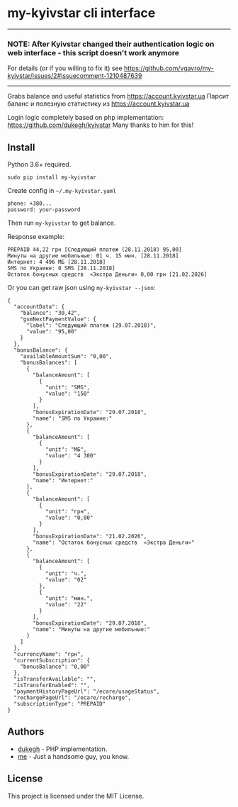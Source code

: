 # my-kyivstar cli interface

-------------------

### NOTE: After Kyivstar changed their authentication logic on web interface - this script doesn't work anymore
For details (or if you willing to fix it) see https://github.com/vgavro/my-kyivstar/issues/2#issuecomment-1210487639

-------------------

Grabs balance and useful statistics from https://account.kyivstar.ua
Парсит баланс и полезную статистику из https://account.kyivstar.ua

Login logic completely based on php implementation: https://github.com/dukegh/kyivstar
Many thanks to him for this!

## Install

Python 3.6+ required.

```
sudo pip install my-kyivstar
```

Create config in `~/.my-kyivstar.yaml`
```
phone: +380...
password: your-password
```

Then run `my-kyivstar` to get balance.

Response example:
```
PREPAID 44,22 грн [Следующий платеж (28.11.2018) 95,00]
Минуты на другие мобильные: 01 ч. 15 мин. [28.11.2018]
Интернет: 4 496 МБ [28.11.2018]
SMS по Украине: 0 SMS [28.11.2018]
Остаток бонусных средств  «Экстра Деньги» 0,00 грн [21.02.2026]
```

Or you can get raw json using `my-kyivstar --json`:
```
{
  "accountData": {
    "balance": "30,42",
    "gsmNextPaymentValue": {
      "label": "Следующий платеж (29.07.2018)",
      "value": "95,00"
    }
  },
  "bonusBalance": {
    "availableAmountSum": "0,00",
    "bonusBalances": [
      {
        "balanceAmount": [
          {
            "unit": "SMS",
            "value": "150"
          }
        ],
        "bonusExpirationDate": "29.07.2018",
        "name": "SMS по Украине:"
      },
      {
        "balanceAmount": [
          {
            "unit": "МБ",
            "value": "4 300"
          }
        ],
        "bonusExpirationDate": "29.07.2018",
        "name": "Интернет:"
      },
      {
        "balanceAmount": [
          {
            "unit": "грн",
            "value": "0,00"
          }
        ],
        "bonusExpirationDate": "21.02.2026",
        "name": "Остаток бонусных средств  «Экстра Деньги»"
      },
      {
        "balanceAmount": [
          {
            "unit": "ч.",
            "value": "02"
          },
          {
            "unit": "мин.",
            "value": "22"
          }
        ],
        "bonusExpirationDate": "29.07.2018",
        "name": "Минуты на другие мобильные:"
      }
    ]
  },
  "currencyName": "грн",
  "currentSubscription": {
    "bonusBalance": "0,00"
  },
  "isTransferAvailable": "",
  "isTransferEnabled": "",
  "paymentHistoryPageUrl": "/ecare/usageStatus",
  "rechargePageUrl": "/ecare/recharge",
  "subscriptionType": "PREPAID"
}
```

## Authors

* [dukegh](https://github.com/dukegh) - PHP implementation.
* [me](https://github.com/vgavro) - Just a handsome guy, you know.

## License

This project is licensed under the MIT License.
